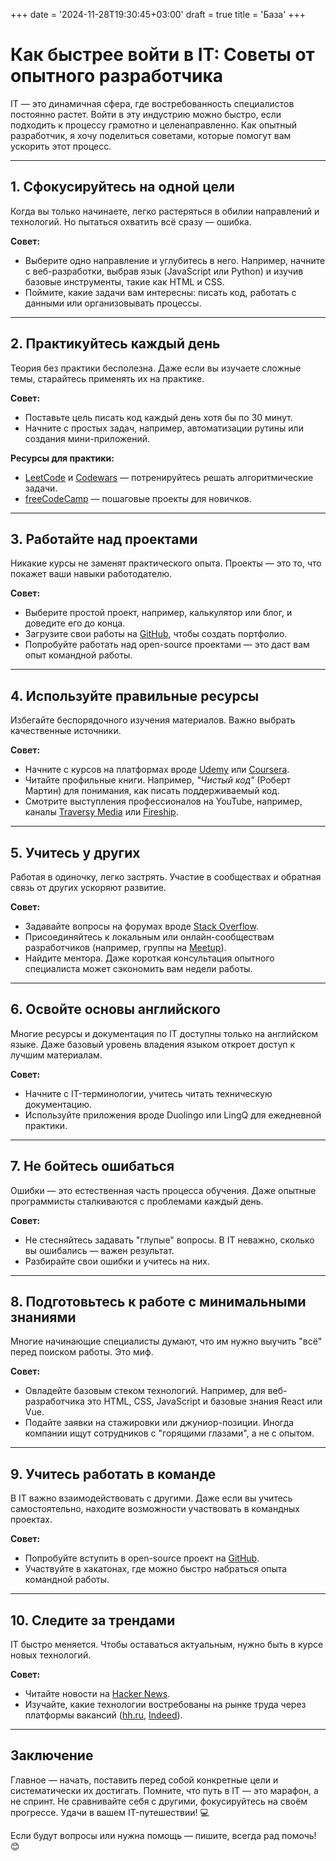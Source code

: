 +++
date = '2024-11-28T19:30:45+03:00'
draft = true
title = 'База'
+++

# Как быстрее войти в IT: Советы от опытного разработчика

IT — это динамичная сфера, где востребованность специалистов постоянно растет. Войти в эту индустрию можно быстро, если подходить к процессу грамотно и целенаправленно. Как опытный разработчик, я хочу поделиться советами, которые помогут вам ускорить этот процесс.

---

## 1. Сфокусируйтесь на одной цели

Когда вы только начинаете, легко растеряться в обилии направлений и технологий. Но пытаться охватить всё сразу — ошибка.

**Совет:**

- Выберите одно направление и углубитесь в него. Например, начните с веб-разработки, выбрав язык (JavaScript или Python) и изучив базовые инструменты, такие как HTML и CSS.
- Поймите, какие задачи вам интересны: писать код, работать с данными или организовывать процессы.

---

## 2. Практикуйтесь каждый день

Теория без практики бесполезна. Даже если вы изучаете сложные темы, старайтесь применять их на практике.

**Совет:**

- Поставьте цель писать код каждый день хотя бы по 30 минут.
- Начните с простых задач, например, автоматизации рутины или создания мини-приложений.

**Ресурсы для практики:**

- [LeetCode](https://leetcode.com) и [Codewars](https://www.codewars.com) — потренируйтесь решать алгоритмические задачи.
- [freeCodeCamp](https://www.freecodecamp.org) — пошаговые проекты для новичков.

---

## 3. Работайте над проектами

Никакие курсы не заменят практического опыта. Проекты — это то, что покажет ваши навыки работодателю.

**Совет:**

- Выберите простой проект, например, калькулятор или блог, и доведите его до конца.
- Загрузите свои работы на [GitHub](https://github.com), чтобы создать портфолио.
- Попробуйте работать над open-source проектами — это даст вам опыт командной работы.

---

## 4. Используйте правильные ресурсы

Избегайте беспорядочного изучения материалов. Важно выбрать качественные источники.

**Совет:**

- Начните с курсов на платформах вроде [Udemy](https://www.udemy.com) или [Coursera](https://www.coursera.org).
- Читайте профильные книги. Например, _"Чистый код"_ (Роберт Мартин) для понимания, как писать поддерживаемый код.
- Смотрите выступления профессионалов на YouTube, например, каналы [Traversy Media](https://www.youtube.com/@TraversyMedia) или [Fireship](https://www.youtube.com/@Fireship).

---

## 5. Учитесь у других

Работая в одиночку, легко застрять. Участие в сообществах и обратная связь от других ускоряют развитие.

**Совет:**

- Задавайте вопросы на форумах вроде [Stack Overflow](https://stackoverflow.com).
- Присоединяйтесь к локальным или онлайн-сообществам разработчиков (например, группы на [Meetup](https://www.meetup.com)).
- Найдите ментора. Даже короткая консультация опытного специалиста может сэкономить вам недели работы.

---

## 6. Освойте основы английского

Многие ресурсы и документация по IT доступны только на английском языке. Даже базовый уровень владения языком откроет доступ к лучшим материалам.

**Совет:**

- Начните с IT-терминологии, учитесь читать техническую документацию.
- Используйте приложения вроде Duolingo или LingQ для ежедневной практики.

---

## 7. Не бойтесь ошибаться

Ошибки — это естественная часть процесса обучения. Даже опытные программисты сталкиваются с проблемами каждый день.

**Совет:**

- Не стесняйтесь задавать "глупые" вопросы. В IT неважно, сколько вы ошибались — важен результат.
- Разбирайте свои ошибки и учитесь на них.

---

## 8. Подготовьтесь к работе с минимальными знаниями

Многие начинающие специалисты думают, что им нужно выучить "всё" перед поиском работы. Это миф.

**Совет:**

- Овладейте базовым стеком технологий. Например, для веб-разработчика это HTML, CSS, JavaScript и базовые знания React или Vue.
- Подайте заявки на стажировки или джуниор-позиции. Иногда компании ищут сотрудников с "горящими глазами", а не с опытом.

---

## 9. Учитесь работать в команде

В IT важно взаимодействовать с другими. Даже если вы учитесь самостоятельно, находите возможности участвовать в командных проектах.

**Совет:**

- Попробуйте вступить в open-source проект на [GitHub](https://github.com).
- Участвуйте в хакатонах, где можно быстро набраться опыта командной работы.

---

## 10. Следите за трендами

IT быстро меняется. Чтобы оставаться актуальным, нужно быть в курсе новых технологий.

**Совет:**

- Читайте новости на [Hacker News](https://news.ycombinator.com).
- Изучайте, какие технологии востребованы на рынке труда через платформы вакансий ([hh.ru](https://hh.ru), [Indeed](https://www.indeed.com)).

---

## Заключение

Главное — начать, поставить перед собой конкретные цели и систематически их достигать. Помните, что путь в IT — это марафон, а не спринт. Не сравнивайте себя с другими, фокусируйтесь на своём прогрессе. Удачи в вашем IT-путешествии! 💻

Если будут вопросы или нужна помощь — пишите, всегда рад помочь! 😊
